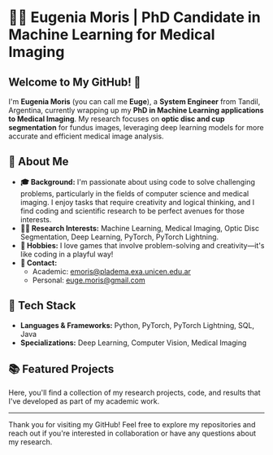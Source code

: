 # 👩‍💻 Eugenia Moris | PhD Candidate in Machine Learning for Medical Imaging

## Welcome to My GitHub! 👋

I'm **Eugenia Moris** (you can call me **Euge**), a **System Engineer** from Tandil, Argentina, currently wrapping up my **PhD in Machine Learning applications to Medical Imaging**. My research focuses on **optic disc and cup segmentation** for fundus images, leveraging deep learning models for more accurate and efficient medical image analysis.

## 🚀 About Me
- **🎓 Background:** I'm passionate about using code to solve challenging problems, particularly in the fields of computer science and medical imaging. I enjoy tasks that require creativity and logical thinking, and I find coding and scientific research to be perfect avenues for those interests.
- **👩‍🔬 Research Interests:** Machine Learning, Medical Imaging, Optic Disc Segmentation, Deep Learning, PyTorch, PyTorch Lightning.
- **🧩 Hobbies:** I love games that involve problem-solving and creativity—it's like coding in a playful way!
- **💌 Contact:** 
  - Academic: [emoris@pladema.exa.unicen.edu.ar](mailto:emoris@pladema.exa.unicen.edu.ar)
  - Personal: [euge.moris@gmail.com](mailto:euge.moris@gmail.com)

## 🔧 Tech Stack
- **Languages & Frameworks:** Python, PyTorch, PyTorch Lightning, SQL, Java
- **Specializations:** Deep Learning, Computer Vision, Medical Imaging

## 📚 Featured Projects
Here, you'll find a collection of my research projects, code, and results that I've developed as part of my academic work.

---

Thank you for visiting my GitHub! Feel free to explore my repositories and reach out if you're interested in collaboration or have any questions about my research.



<!--
**eugeniaMoris/eugeniaMoris** is a ✨ _special_ ✨ repository because its `README.md` (this file) appears on your GitHub profile.

Here are some ideas to get you started:

- 🔭 I’m currently working on ...
- 🌱 I’m currently learning ...
- 👯 I’m looking to collaborate on ...
- 🤔 I’m looking for help with ...
- 💬 Ask me about ...
- 📫 How to reach me: ...
- 😄 Pronouns: ...
- ⚡ Fun fact: ...
-->
